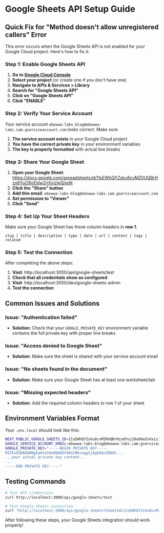 # Google Sheets API Setup Guide

## Quick Fix for "Method doesn't allow unregistered callers" Error

This error occurs when the Google Sheets API is not enabled for your Google Cloud project. Here's how to fix it:

### Step 1: Enable Google Sheets API

1. **Go to [Google Cloud Console](https://console.cloud.google.com/)**
2. **Select your project** (or create one if you don't have one)
3. **Navigate to APIs & Services > Library**
4. **Search for "Google Sheets API"**
5. **Click on "Google Sheets API"**
6. **Click "ENABLE"**

### Step 2: Verify Your Service Account

Your service account `ebowwa-labs-blog@ebowwa-labs.iam.gserviceaccount.com` looks correct. Make sure:

1. **The service account exists** in your Google Cloud project
2. **You have the correct private key** in your environment variables
3. **The key is properly formatted** with actual line breaks

### Step 3: Share Your Google Sheet

1. **Open your Google Sheet**: https://docs.google.com/spreadsheets/d/11sEWhQYZsku8cvMZ0UQBrHzx6Yuj26oDdw2nXxizIeQ/edit
2. **Click the "Share" button**
3. **Add this email**: `ebowwa-labs-blog@ebowwa-labs.iam.gserviceaccount.com`
4. **Set permission to "Viewer"**
5. **Click "Send"**

### Step 4: Set Up Your Sheet Headers

Make sure your Google Sheet has these column headers in **row 1**:

```
slug | title | description | type | date | url | content | tags | related
```

### Step 5: Test the Connection

After completing the above steps:

1. **Visit**: http://localhost:3000/api/google-sheets/test
2. **Check that all credentials show as configured**
3. **Visit**: http://localhost:3000/dev/google-sheets-admin
4. **Test the connection**

## Common Issues and Solutions

### Issue: "Authentication failed"
- **Solution**: Check that your `GOOGLE_PRIVATE_KEY` environment variable contains the full private key with proper line breaks

### Issue: "Access denied to Google Sheet"
- **Solution**: Make sure the sheet is shared with your service account email

### Issue: "No sheets found in the document"
- **Solution**: Make sure your Google Sheet has at least one worksheet/tab

### Issue: "Missing expected headers"
- **Solution**: Add the required column headers to row 1 of your sheet

## Environment Variables Format

Your `.env.local` should look like this:

```bash
NEXT_PUBLIC_GOOGLE_SHEETS_ID=11sEWhQYZsku8cvMZ0UQBrHzx6Yuj26oDdw2nXxizIeQ
GOOGLE_SERVICE_ACCOUNT_EMAIL=ebowwa-labs-blog@ebowwa-labs.iam.gserviceaccount.com
GOOGLE_PRIVATE_KEY="-----BEGIN PRIVATE KEY-----
MIIEvQIBADANBgkqhkiG9w0BAQEFAASCBKcwggSjAgEAAoIBAQC...
...your actual private key content...
...
-----END PRIVATE KEY-----"
```

## Testing Commands

```bash
# Test API credentials
curl http://localhost:3000/api/google-sheets/test

# Test Google Sheets connection
curl "http://localhost:3000/api/google-sheets?sheetId=11sEWhQYZsku8cvMZ0UQBrHzx6Yuj26oDdw2nXxizIeQ"
```

After following these steps, your Google Sheets integration should work properly! 